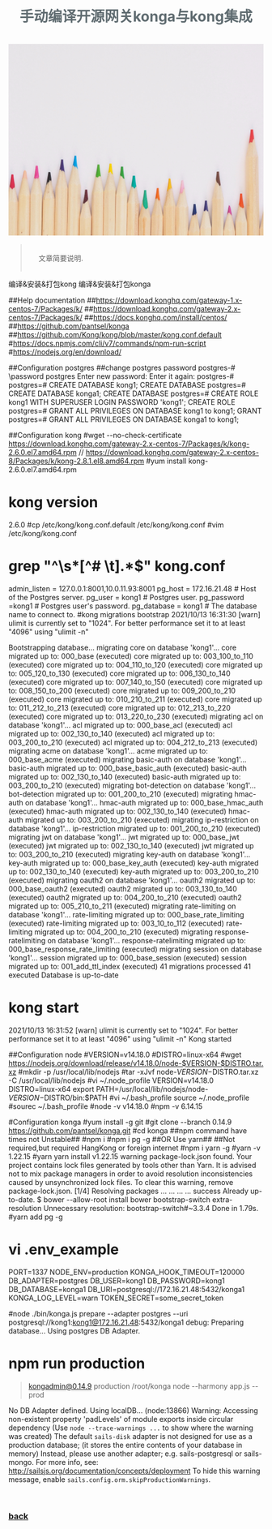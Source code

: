 <script>
var pageHeader=document.getElementsByClassName("page-header")[0].innerHTML;
 pageHeader="<center><img style='border-radius: 50% !important;' src='https://avatars.githubusercontent.com/u/88264073?s=400&amp;u=63e618520a5b6aa87636714e69f8228374c4e9b1&amp;v=4' width='200' height='200' alt='@anigkus' title='Github of Anigkus' ></center>"+pageHeader;
document.getElementsByClassName("page-header")[0].innerHTML=pageHeader;
</script>

<h1 style="color:#606c71;text-align:center;" >手动编译开源网关konga与kong集成</h1><br/>

[<h1 style="color:#606c71;text-align:center;" >Manually compile open source gateway konga and integrate with kong</h1><br/>]:#

<center>
<img src="../assets/images/manually-compile-open-source-gateway-konga-and-integrate-with-kong/figure-1.jpg" alt="Manually compile open source gateway konga and integrate with kong" title="Github of Anigkus" >
</center>

> <br/>&nbsp;&nbsp;&nbsp;&nbsp; 文章简要说明.<br/>
> <br/>

[> <br/>&nbsp;&nbsp;&nbsp;&nbsp; Some general notes on article.<br/>]:#
[> <br/>]:#

编译&安装&打包kong
编译&安装&打包konga



##Help documentation
##https://download.konghq.com/gateway-1.x-centos-7/Packages/k/
##https://download.konghq.com/gateway-2.x-centos-7/Packages/k/
##https://docs.konghq.com/install/centos/
##https://github.com/pantsel/konga
##https://github.com/Kong/kong/blob/master/kong.conf.default
#https://docs.npmjs.com/cli/v7/commands/npm-run-script
#https://nodejs.org/en/download/

##Configuration postgres
##change postgres password
postgres-# \password postgres
Enter new password: 
Enter it again: 
postgres-# 
postgres=#  CREATE DATABASE kong1;
CREATE DATABASE
postgres=# CREATE DATABASE konga1;
CREATE DATABASE
postgres=#  CREATE ROLE kong1 WITH SUPERUSER LOGIN PASSWORD 'kong1';
CREATE ROLE
postgres=# GRANT ALL PRIVILEGES ON DATABASE kong1 to kong1;
GRANT
postgres=# GRANT ALL PRIVILEGES ON DATABASE konga1 to kong1;



##Configuration kong
#wget --no-check-certificate  https://download.konghq.com/gateway-2.x-centos-7/Packages/k/kong-2.6.0.el7.amd64.rpm
// https://download.konghq.com/gateway-2.x-centos-8/Packages/k/kong-2.8.1.el8.amd64.rpm
#yum install kong-2.6.0.el7.amd64.rpm 
# kong version
2.6.0
#cp /etc/kong/kong.conf.default /etc/kong/kong.conf
#vim /etc/kong/kong.conf
# grep "^\s*[^# \t].*$" kong.conf
admin_listen = 127.0.0.1:8001,10.0.11.93:8001
pg_host = 172.16.21.48             # Host of the Postgres server.
pg_user = kong1                  # Postgres user.
pg_password =kong1                # Postgres user's password.
pg_database = kong1              # The database name to connect to.
#kong migrations bootstrap
2021/10/13 16:31:30 [warn] ulimit is currently set to "1024". For better performance set it to at least "4096" using "ulimit -n"

Bootstrapping database...
migrating core on database 'kong1'...
core migrated up to: 000_base (executed)
core migrated up to: 003_100_to_110 (executed)
core migrated up to: 004_110_to_120 (executed)
core migrated up to: 005_120_to_130 (executed)
core migrated up to: 006_130_to_140 (executed)
core migrated up to: 007_140_to_150 (executed)
core migrated up to: 008_150_to_200 (executed)
core migrated up to: 009_200_to_210 (executed)
core migrated up to: 010_210_to_211 (executed)
core migrated up to: 011_212_to_213 (executed)
core migrated up to: 012_213_to_220 (executed)
core migrated up to: 013_220_to_230 (executed)
migrating acl on database 'kong1'...
acl migrated up to: 000_base_acl (executed)
acl migrated up to: 002_130_to_140 (executed)
acl migrated up to: 003_200_to_210 (executed)
acl migrated up to: 004_212_to_213 (executed)
migrating acme on database 'kong1'...
acme migrated up to: 000_base_acme (executed)
migrating basic-auth on database 'kong1'...
basic-auth migrated up to: 000_base_basic_auth (executed)
basic-auth migrated up to: 002_130_to_140 (executed)
basic-auth migrated up to: 003_200_to_210 (executed)
migrating bot-detection on database 'kong1'...
bot-detection migrated up to: 001_200_to_210 (executed)
migrating hmac-auth on database 'kong1'...
hmac-auth migrated up to: 000_base_hmac_auth (executed)
hmac-auth migrated up to: 002_130_to_140 (executed)
hmac-auth migrated up to: 003_200_to_210 (executed)
migrating ip-restriction on database 'kong1'...
ip-restriction migrated up to: 001_200_to_210 (executed)
migrating jwt on database 'kong1'...
jwt migrated up to: 000_base_jwt (executed)
jwt migrated up to: 002_130_to_140 (executed)
jwt migrated up to: 003_200_to_210 (executed)
migrating key-auth on database 'kong1'...
key-auth migrated up to: 000_base_key_auth (executed)
key-auth migrated up to: 002_130_to_140 (executed)
key-auth migrated up to: 003_200_to_210 (executed)
migrating oauth2 on database 'kong1'...
oauth2 migrated up to: 000_base_oauth2 (executed)
oauth2 migrated up to: 003_130_to_140 (executed)
oauth2 migrated up to: 004_200_to_210 (executed)
oauth2 migrated up to: 005_210_to_211 (executed)
migrating rate-limiting on database 'kong1'...
rate-limiting migrated up to: 000_base_rate_limiting (executed)
rate-limiting migrated up to: 003_10_to_112 (executed)
rate-limiting migrated up to: 004_200_to_210 (executed)
migrating response-ratelimiting on database 'kong1'...
response-ratelimiting migrated up to: 000_base_response_rate_limiting (executed)
migrating session on database 'kong1'...
session migrated up to: 000_base_session (executed)
session migrated up to: 001_add_ttl_index (executed)
41 migrations processed
41 executed
Database is up-to-date
# kong start
2021/10/13 16:31:52 [warn] ulimit is currently set to "1024". For better performance set it to at least "4096" using "ulimit -n"
Kong started

##Configuration node
#VERSION=v14.18.0
#DISTRO=linux-x64
#wget https://nodejs.org/download/release/v14.18.0/node-$VERSION-$DISTRO.tar.xz
#mkdir -p  /usr/local/lib/nodejs
#tar -xJvf node-$VERSION-$DISTRO.tar.xz -C /usr/local/lib/nodejs
#vi ~/.node_profile
VERSION=v14.18.0
DISTRO=linux-x64
export PATH=/usr/local/lib/nodejs/node-$VERSION-$DISTRO/bin:$PATH
#vi ~/.bash_profile 
source ~/.node_profile
#sourec ~/.bash_profile 
#node -v
v14.18.0
#npm -v
6.14.15


#Configuration konga
#yum install -g git
#git clone --branch 0.14.9 https://github.com/pantsel/konga.git
#cd konga
##npm command have times  not Unstable##
#npm i
#npm i pg -g
##OR Use yarn##
##Not required,but required HangKong or foreign internet
#npm i yarn -g
#yarn -v
1.22.15
#yarn
yarn install v1.22.15
warning package-lock.json found. Your project contains lock files generated by tools other than Yarn. It is advised not to mix package managers in order to avoid resolution inconsistencies caused by unsynchronized lock files. To clear this warning, remove package-lock.json.
[1/4] Resolving packages ...
...
...
...
success Already up-to-date.
$ bower --allow-root install
bower bootstrap-switch extra-resolution Unnecessary resolution: bootstrap-switch#~3.3.4
Done in 1.79s.
#yarn add pg -g
# vi .env_example 
PORT=1337
NODE_ENV=production
KONGA_HOOK_TIMEOUT=120000
DB_ADAPTER=postgres
DB_USER=kong1
DB_PASSWORD=kong1
DB_DATABASE=konga1
DB_URI=postgresql://172.16.21.48:5432/konga1
KONGA_LOG_LEVEL=warn
TOKEN_SECRET=some_secret_token

#node ./bin/konga.js  prepare --adapter postgres --uri postgresql://kong1:kong1@172.16.21.48:5432/konga1
debug: Preparing database...
Using postgres DB Adapter.

# npm run  production

> kongadmin@0.14.9 production /root/konga
> node --harmony app.js --prod

No DB Adapter defined. Using localDB...
(node:13866) Warning: Accessing non-existent property 'padLevels' of module exports inside circular dependency
(Use `node --trace-warnings ...` to show where the warning was created)
The default `sails-disk` adapter is not designed for use as a production database;
(it stores the entire contents of your database in memory)
Instead, please use another adapter; e.g. sails-postgresql or sails-mongo.
For more info, see: http://sailsjs.org/documentation/concepts/deployment
To hide this warning message, enable `sails.config.orm.skipProductionWarnings`.



<br>

### [back](./)
